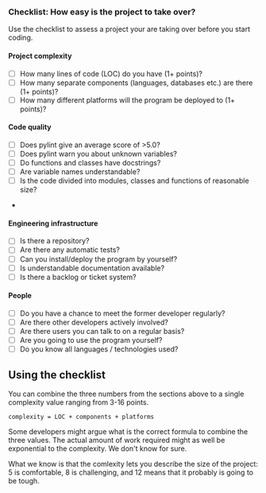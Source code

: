 ### Checklist: How easy is the project to take over?

Use the checklist to assess a project your are taking over before you start coding.

#### Project complexity
- [ ]  How many lines of code (LOC) do you have (1+ points)?
- [ ]  How many separate components (languages, databases etc.) are there (1+ points)?
- [ ]  How many different platforms will the program be deployed to (1+ points)?

#### Code quality
- [ ]  Does pylint give an average score of &gt;5.0?
- [ ]  Does pylint warn you about unknown variables?
- [ ]  Do functions and classes have docstrings?
- [ ]  Are variable names understandable?
- [ ]  Is the code divided into modules, classes and functions of reasonable size?
-
#### Engineering infrastructure
- [ ]  Is there a repository?
- [ ]  Are there any automatic tests?
- [ ]  Can you install/deploy the program by yourself?
- [ ]  Is understandable documentation available?
- [ ]  Is there a backlog or ticket system?

#### People
- [ ]  Do you have a chance to meet the former developer regularly?
- [ ]  Are there other developers actively involved?
- [ ]  Are there users you can talk to on a regular basis?
- [ ]  Are you going to use the program yourself?
- [ ]  Do you know all languages / technologies used?

## Using the checklist

You can combine the three numbers from the sections above to a single complexity value ranging from 3-16 points.

    complexity = LOC + components + platforms

Some developers might argue what is the correct formula to combine the three values. The actual amount of work required might as well be exponential to the complexity. We don't know for sure.

What we know is that the comlexity lets you describe the size of the project: 5 is comfortable, 8 is challenging, and 12 means that it probably is going to be tough.

